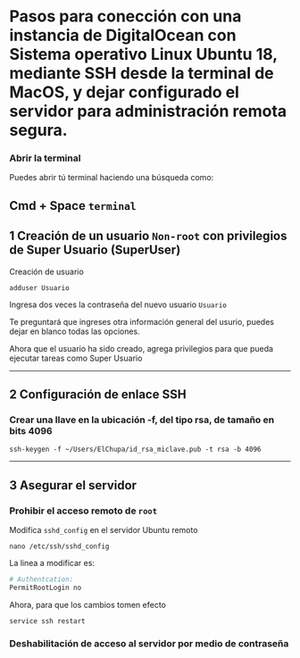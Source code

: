 # Pasos para conección con una instancia de DigitalOcean con Sistema operativo Linux Ubuntu 18, mediante SSH desde la terminal de MacOS, y dejar configurado el servidor para administración remota segura.

### Abrir la terminal

Puedes abrir tú terminal haciendo una búsqueda como:

Cmd + Space `terminal`
---
## 1 Creación de un usuario `Non-root` con privilegios de Super Usuario (SuperUser)
Creación de usuario

`adduser Usuario`

Ingresa dos veces la contraseña del nuevo usuario `Usuario`

Te preguntará que ingreses otra información general del usurio, puedes dejar en blanco todas las opciones.

Ahora que el usuario ha sido creado, agrega privilegios para que pueda ejecutar tareas como Super Usuario





---
## 2 Configuración de enlace SSH

### Crear una llave en la ubicación -f, del tipo rsa, de tamaño en bits 4096
`ssh-keygen -f ~/Users/ElChupa/id_rsa_miclave.pub -t rsa -b 4096`

---
## 3 Asegurar el servidor

### Prohibir el acceso remoto de `root`

Modifica `sshd_config` en el servidor Ubuntu remoto

`nano /etc/ssh/sshd_config` 

La linea a modificar es:

```bash
# Authentcation:
PermitRootLogin no
```
Ahora, para que los cambios tomen efecto

`service ssh restart`


### Deshabilitación de acceso al servidor por medio de contraseña
